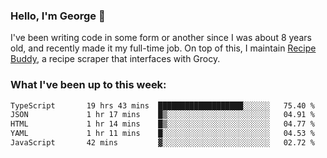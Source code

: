 ### Hello, I'm George 👋

I've been writing code in some form or another since I was about 8 years old, and recently made it my full-time job. On top of this, I maintain [Recipe Buddy](https://github.com/georgegebbett/recipe-buddy), a recipe scraper that interfaces with Grocy.  

<!--
**georgegebbett/georgegebbett** is a ✨ _special_ ✨ repository because its `README.md` (this file) appears on your GitHub profile.

Here are some ideas to get you started:

- 🔭 I’m currently working on ...
- 🌱 I’m currently learning ...
- 👯 I’m looking to collaborate on ...
- 🤔 I’m looking for help with ...
- 💬 Ask me about ...
- 📫 How to reach me: ...
- 😄 Pronouns: ...
- ⚡ Fun fact: ...
-->

### What I've been up to this week:
<!--START_SECTION:waka-->

```txt
TypeScript       19 hrs 43 mins  ███████████████████░░░░░░   75.40 %
JSON             1 hr 17 mins    █▒░░░░░░░░░░░░░░░░░░░░░░░   04.91 %
HTML             1 hr 14 mins    █▒░░░░░░░░░░░░░░░░░░░░░░░   04.77 %
YAML             1 hr 11 mins    █░░░░░░░░░░░░░░░░░░░░░░░░   04.53 %
JavaScript       42 mins         ▓░░░░░░░░░░░░░░░░░░░░░░░░   02.72 %
```

<!--END_SECTION:waka-->
